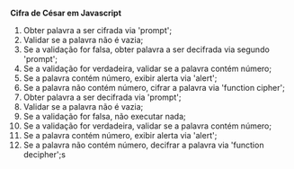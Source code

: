 **Cifra de César em Javascript**

1. Obter palavra a ser cifrada via 'prompt';
2. Validar se a palavra não é vazia;
3. Se a validação for falsa, obter palavra a ser decifrada via segundo 'prompt';
4. Se a validação for verdadeira, validar se a palavra contém número;
5. Se a palavra contém número, exibir alerta via 'alert';
6. Se a palavra não contém número, cifrar a palavra via 'function cipher';
7. Obter palavra a ser decifrada via 'prompt';
8. Validar se a palavra não é vazia;
9. Se a validação for falsa, não executar nada;
10. Se a validação for verdadeira, validar se a palavra contém número;
11. Se a palavra contém número, exibir alerta via 'alert';
12. Se a palavra não contém número, decifrar a palavra via 'function decipher';s